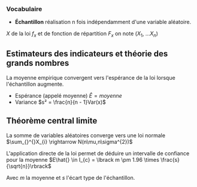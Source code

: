 ### Vocabulaire

* __Échantillon__ réalisation n fois indépendamment d'une variable aléatoire.


$X$ de la loi $f_{x}$ et de fonction de répartition $F_{x}$ on note
($X_{1}$, ...$X_{n}$)

## Estimateurs des indicateurs et théorie des grands nombres

La moyenne empirique convergent vers l'espérance de la loi lorsque l'échantillon augmente.

* Espérance (appelé moyenne) $Ê = moyenne$
* Variance $s² = \frac{n}{n - 1}Var(x)$

## Théorème central limite

La somme de variables aléatoires converge vers une loi normale  $\sum_{}^{}X_{i} \rightarrow N(n\mu,n\sigma^{2})$

L'application directe de la loi permet de déduire un intervalle de confiance pour la moyenne $E\hat{} \in I_{c} = \lbrack m \pm 1.96 \times \frac{s}{\sqrt{n}}\rbrack$

Avec $m$ la moyenne et $s$ l'écart type de l'échantillon.